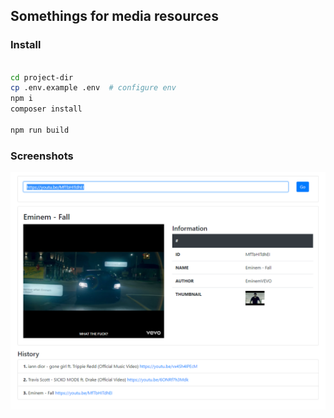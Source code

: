Somethings for media resources
---

### Install
```bash

cd project-dir 
cp .env.example .env  # configure env
npm i
composer install

npm run build
```

### Screenshots 

![alt text](public/Screenshot_1.png)

